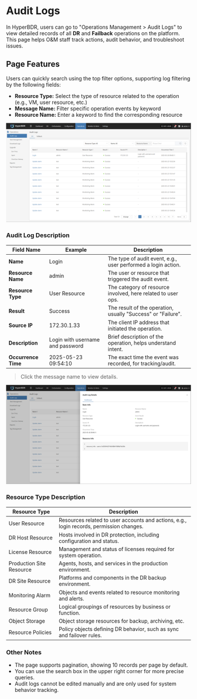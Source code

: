 # Audit Logs

In HyperBDR, users can go to "Operations Management > Audit Logs" to view detailed records of all **DR** and **Failback** operations on the platform. This page helps O&M staff track actions, audit behavior, and troubleshoot issues.

## Page Features

Users can quickly search using the top filter options, supporting log filtering by the following fields:

* **Resource Type:** Select the type of resource related to the operation (e.g., VM, user resource, etc.)
* **Message Name:** Filter specific operation events by keyword
* **Resource Name:** Enter a keyword to find the corresponding resource

![](./images/auditlogs-pagefeatures-1.png)

### Audit Log Description

| **Field Name** | **Example**           | **Description**                                               |
| -------------- | --------------------- | ------------------------------------------------------------- |
| **Name** | Login                | The type of audit event, e.g., user performed a login action. |
| **Resource Name** | admin               | The user or resource that triggered the audit event.          |
| **Resource Type** | User Resource       | The category of resource involved, here related to user ops.  |
| **Result** | Success              | The result of the operation, usually "Success" or "Failure".  |
| **Source IP**    | 172.30.1.33          | The client IP address that initiated the operation.           |
| **Description**  | Login with username and password | Brief description of the operation, helps understand intent.  |
| **Occurrence Time**         | 2025-05-23 09:54:10  | The exact time the event was recorded, for tracking/audit.    |

> Click the message name to view details.

![](./images/auditlogs-pagefeatures-2.png)

### Resource Type Description

| Resource Type        | Description                                                        |
| -------------------- | ------------------------------------------------------------------ |
| User Resource        | Resources related to user accounts and actions, e.g., login records, permission changes. |
| DR Host Resource     | Hosts involved in DR protection, including configuration and status.|
| License Resource     | Management and status of licenses required for system operation.    |
| Production Site Resource | Agents, hosts, and services in the production environment.      |
| DR Site Resource     | Platforms and components in the DR backup environment.             |
| Monitoring Alarm     | Objects and events related to resource monitoring and alerts.       |
| Resource Group       | Logical groupings of resources by business or function.            |
| Object Storage       | Object storage resources for backup, archiving, etc.               |
| Resource Policies            | Policy objects defining DR behavior, such as sync and failover rules.|

### Other Notes

* The page supports pagination, showing 10 records per page by default.
* You can use the search box in the upper right corner for more precise queries.
* Audit logs cannot be edited manually and are only used for system behavior tracking.
